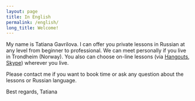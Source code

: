 ```yaml
---
layout: page
title: In English
permalink: /english/
long_title: Welcome!
---
```

My name is Tatiana Gavrilova.
I can offer you private lessons in Russian at any  level from beginner to professional. We can meet personally if you live in Trondheim (Norway). You also can choose on-line lessons (via [Hangouts](https://www.google.com/+/learnmore/hangouts/), [Skype](http://www.skype.com/)) wherever you live.

Please contact me if you want to book time or ask any question about the lessons or  Russian language.

Best regards, Tatiana
